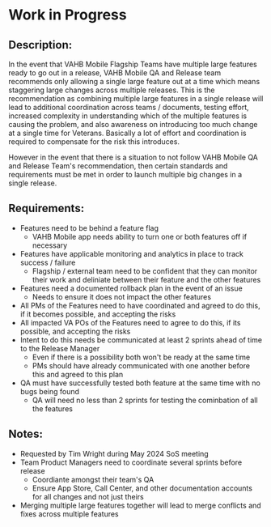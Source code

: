 # Work in Progress

## Description: 
In the event that VAHB Mobile Flagship Teams have multiple large features ready to go out in a release, VAHB Mobile QA and Release team recommends only allowing a single large feature out at a time which means staggering large changes across multiple releases. This is the recommendation as combining multiple large features in a single release will lead to additional coordination across teams / documents, testing effort, increased complexity in understanding which of the multiple features is causing the problem, and also awareness on introducing too much change at a single time for Veterans. Basically a lot of effort and coordination is required to compensate for the risk this introduces. 

However in the event that there is a situation to not follow VAHB Mobile QA and Release Team's recommendation, then certain standards and requirements must be met in order to launch multiple big changes in a single release. 

## Requirements:
- Features need to be behind a feature flag
     - VAHB Mobile app needs ability to turn one or both features off if necessary 
- Features have applicable monitoring and analytics in place to track success / failure
     - Flagship / external team need to be confident that they can monitor their work and deliniate between their feature and the other features
- Features need a documented rollback plan in the event of an issue
     -  Needs to ensure it does not impact the other features
- All PMs of the Features need to have coordinated and agreed to do this, if it becomes possible, and accepting the risks  
- All impacted VA POs of the Features need to agree to do this, if its possible, and accepting the risks  
- Intent to do this needs be communicated at least 2 sprints ahead of time to the Release Manager
     - Even if there is a possibility both won't be ready at the same time
     - PMs should have already communicated with one another before this and agreed to this plan
- QA must have successfully tested both feature at the same time with no bugs being found
     - QA will need no less than 2 sprints for testing the cominbation of all the features    

## Notes: 
- Requested by Tim Wright during May 2024 SoS meeting
- Team Product Managers need to coordinate several sprints before release
   - Coordiante amongst their team's QA
   - Ensure App Store, Call Center, and other documentation accounts for all changes and not just theirs
- Merging multiple large features together will lead to merge conflicts and fixes across multiple features

